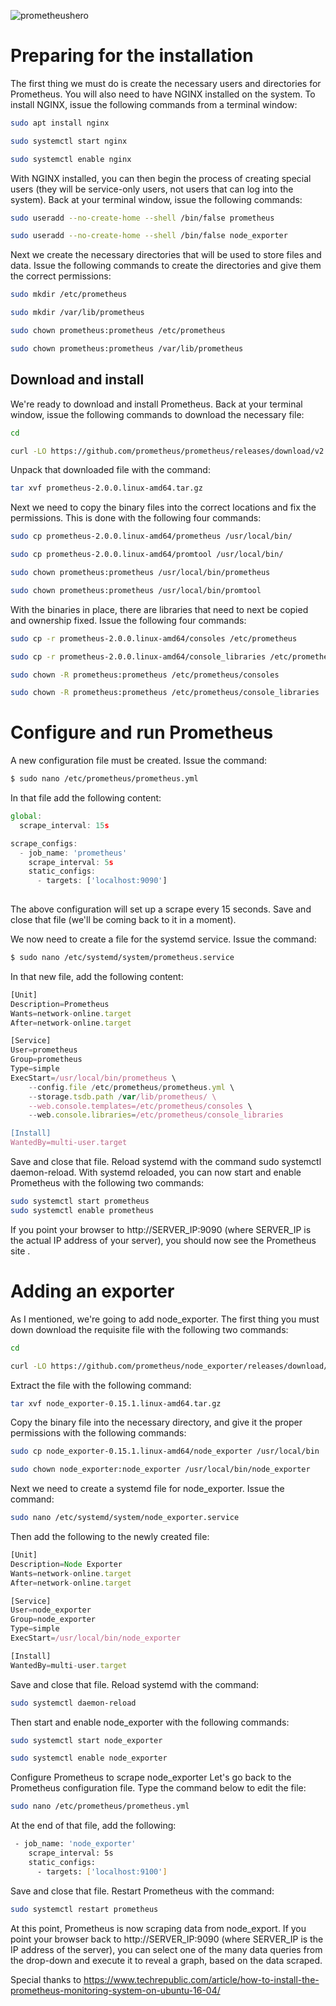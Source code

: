 ![prometheushero](https://user-images.githubusercontent.com/44292083/74180194-f9233300-4c36-11ea-89f5-8c8027a95026.jpg)
# Preparing for the installation


The first thing we must do is create the necessary users and directories for Prometheus. You will also need to have NGINX installed on the system. To install NGINX, issue the following commands from a terminal window:
```sh
sudo apt install nginx

sudo systemctl start nginx

sudo systemctl enable nginx
```
With NGINX installed, you can then begin the process of creating special users (they will be service-only users, not users that can log into the system). Back at your terminal window, issue the following commands:
```sh
sudo useradd --no-create-home --shell /bin/false prometheus

sudo useradd --no-create-home --shell /bin/false node_exporter
```
Next we create the necessary directories that will be used to store files and data. Issue the following commands to create the directories and give them the correct permissions:
```sh
sudo mkdir /etc/prometheus

sudo mkdir /var/lib/prometheus

sudo chown prometheus:prometheus /etc/prometheus

sudo chown prometheus:prometheus /var/lib/prometheus
```
## Download and install

We're ready to download and install Prometheus. Back at your terminal window, issue the following commands to download the necessary file:
```sh
cd 

curl -LO https://github.com/prometheus/prometheus/releases/download/v2.0.0/prometheus-2.0.0.linux-amd64.tar.gz
```
Unpack that downloaded file with the command:
```sh
tar xvf prometheus-2.0.0.linux-amd64.tar.gz
```
Next we need to copy the binary files into the correct locations and fix the permissions. This is done with the following four commands:
```sh
sudo cp prometheus-2.0.0.linux-amd64/prometheus /usr/local/bin/

sudo cp prometheus-2.0.0.linux-amd64/promtool /usr/local/bin/

sudo chown prometheus:prometheus /usr/local/bin/prometheus

sudo chown prometheus:prometheus /usr/local/bin/promtool
```
With the binaries in place, there are libraries that need to next be copied and ownership fixed. Issue the following four commands:

```sh
sudo cp -r prometheus-2.0.0.linux-amd64/consoles /etc/prometheus

sudo cp -r prometheus-2.0.0.linux-amd64/console_libraries /etc/prometheus

sudo chown -R prometheus:prometheus /etc/prometheus/consoles

sudo chown -R prometheus:prometheus /etc/prometheus/console_libraries
```

# Configure and run Prometheus

A new configuration file must be created. Issue the command:

```sh
$ sudo nano /etc/prometheus/prometheus.yml
```
In that file add the following content:

```js
global:
  scrape_interval: 15s

scrape_configs:
  - job_name: 'prometheus'
    scrape_interval: 5s
    static_configs:
      - targets: ['localhost:9090']
      
```
     
The above configuration will set up a scrape every 15 seconds. Save and close that file (we'll be coming back to it in a moment).


We now need to create a file for the systemd service. Issue the command:

```sh
$ sudo nano /etc/systemd/system/prometheus.service
```

In that new file, add the following content:

```js
[Unit]
Description=Prometheus
Wants=network-online.target
After=network-online.target

[Service]
User=prometheus
Group=prometheus
Type=simple
ExecStart=/usr/local/bin/prometheus \
    --config.file /etc/prometheus/prometheus.yml \
    --storage.tsdb.path /var/lib/prometheus/ \
    --web.console.templates=/etc/prometheus/consoles \
    --web.console.libraries=/etc/prometheus/console_libraries

[Install]
WantedBy=multi-user.target

```

Save and close that file. Reload systemd with the command sudo systemctl daemon-reload. With systemd reloaded, you can now start and enable Prometheus with the following two commands:

```sh
sudo systemctl start prometheus
sudo systemctl enable prometheus
```

If you point your browser to http://SERVER_IP:9090 (where SERVER_IP is the actual IP address of your server), you should now see the Prometheus site .

# Adding an exporter
As I mentioned, we're going to add node_exporter. The first thing you must down download the requisite file with the following two commands:

```sh
cd

curl -LO https://github.com/prometheus/node_exporter/releases/download/v0.15.1/node_exporter-0.15.1.linux-amd64.tar.gz
```

Extract the file with the following command:

```sh
tar xvf node_exporter-0.15.1.linux-amd64.tar.gz
```

Copy the binary file into the necessary directory, and give it the proper permissions with the following commands:

```sh
sudo cp node_exporter-0.15.1.linux-amd64/node_exporter /usr/local/bin

sudo chown node_exporter:node_exporter /usr/local/bin/node_exporter
```
Next we need to create a systemd file for node_exporter. Issue the command:
```sh
sudo nano /etc/systemd/system/node_exporter.service

```
Then add the following to the newly created file:

```js
[Unit]
Description=Node Exporter
Wants=network-online.target
After=network-online.target

[Service]
User=node_exporter
Group=node_exporter
Type=simple
ExecStart=/usr/local/bin/node_exporter

[Install]
WantedBy=multi-user.target
```

Save and close that file. Reload systemd with the command:

```sh
sudo systemctl daemon-reload
```

Then start and enable node_exporter with the following commands:

```sh
sudo systemctl start node_exporter

sudo systemctl enable node_exporter
```

Configure Prometheus to scrape node_exporter
Let's go back to the Prometheus configuration file. Type the command below to edit the file:

```sh
sudo nano /etc/prometheus/prometheus.yml
```

At the end of that file, add the following:

```sh
 - job_name: 'node_exporter'
    scrape_interval: 5s
    static_configs:
      - targets: ['localhost:9100']
```  

Save and close that file. Restart Prometheus with the command:

```sh
sudo systemctl restart prometheus
```      

At this point, Prometheus is now scraping data from node_export. If you point your browser back to http://SERVER_IP:9090 (where SERVER_IP is the IP address of the server), you can select one of the many data queries from the drop-down and execute it to reveal a graph, based on the data scraped.

Special thanks to https://www.techrepublic.com/article/how-to-install-the-prometheus-monitoring-system-on-ubuntu-16-04/
